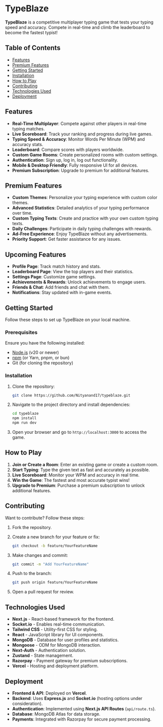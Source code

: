 # TypeBlaze  

**TypeBlaze** is a competitive multiplayer typing game that tests your typing speed and accuracy. Compete in real-time and climb the leaderboard to become the fastest typist!  

## Table of Contents  

- [Features](#features)  
- [Premium Features](#premium-features)
- [Getting Started](#getting-started)  
- [Installation](#installation)  
- [How to Play](#how-to-play)  
- [Contributing](#contributing)  
- [Technologies Used](#technologies-used)  
- [Deployment](#deployment)  

## Features  

- **Real-Time Multiplayer**: Compete against other players in real-time typing matches.  
- **Live Scoreboard**: Track your ranking and progress during live games.  
- **Typing Speed & Accuracy**: Monitor Words Per Minute (WPM) and accuracy stats.  
- **Leaderboard**: Compare scores with players worldwide.  
- **Custom Game Rooms**: Create personalized rooms with custom settings.  
- **Authentication**: Sign up, log in, log out functionality.  
- **Mobile & Desktop Friendly**: Fully responsive UI for all devices.  
- **Premium Subscription**: Upgrade to premium for additional features.

## Premium Features

- **Custom Themes**: Personalize your typing experience with custom color themes.
- **Advanced Statistics**: Detailed analytics of your typing performance over time.
- **Custom Typing Texts**: Create and practice with your own custom typing texts.
- **Daily Challenges**: Participate in daily typing challenges with rewards.
- **Ad-Free Experience**: Enjoy TypeBlaze without any advertisements.
- **Priority Support**: Get faster assistance for any issues.

## Upcoming Features  

- **Profile Page**: Track match history and stats.  
- **Leaderboard Page**: View the top players and their statistics.  
- **Settings Page**: Customize game settings.  
- **Achievements & Rewards**: Unlock achievements to engage users.  
- **Friends & Chat**: Add friends and chat with them.  
- **Notifications**: Stay updated with in-game events.  

## Getting Started  

Follow these steps to set up TypeBlaze on your local machine.  

### Prerequisites  

Ensure you have the following installed:  

- [Node.js](https://nodejs.org/) (v20 or newer)  
- [npm](https://www.npmjs.com/) (or Yarn, pnpm, or bun)  
- Git (for cloning the repository)  

### Installation  

1. Clone the repository:  

   ```bash
   git clone https://github.com/Nityanand17/typeblaze.git
   ```

2. Navigate to the project directory and install dependencies:  

   ```bash
   cd typeblaze
   npm install
   npm run dev
   ```  

3. Open your browser and go to `http://localhost:3000` to access the game.  

## How to Play  

1. **Join or Create a Room**: Enter an existing game or create a custom room.  
2. **Start Typing**: Type the given text as fast and accurately as possible.  
3. **Live Scoreboard**: Monitor your WPM and accuracy in real time.  
4. **Win the Game**: The fastest and most accurate typist wins!  
5. **Upgrade to Premium**: Purchase a premium subscription to unlock additional features.

## Contributing  

Want to contribute? Follow these steps:  

1. Fork the repository.  
2. Create a new branch for your feature or fix:  

   ```bash
   git checkout -b feature/YourFeatureName
   ```  

3. Make changes and commit:  

   ```bash
   git commit -m "Add YourFeatureName"
   ```  

4. Push to the branch:  

   ```bash
   git push origin feature/YourFeatureName
   ```  

5. Open a pull request for review.  

## Technologies Used  

- **Next.js** - React-based framework for the frontend.  
- **Socket.io** - Enables real-time communication.  
- **Tailwind CSS** - Utility-first CSS for styling.  
- **React** - JavaScript library for UI components.  
- **MongoDB** - Database for user profiles and statistics.
- **Mongoose** - ODM for MongoDB interaction.
- **Next-Auth** - Authentication solution.
- **Zustand** - State management.
- **Razorpay** - Payment gateway for premium subscriptions.
- **Vercel** - Hosting and deployment platform.  

## Deployment  

- **Frontend & API**: Deployed on **Vercel**.  
- **Backend**: Uses **Express.js** and **Socket.io** (hosting options under consideration).  
- **Authentication**: Implemented using **Next.js API Routes** (`api/route.ts`).  
- **Database**: MongoDB Atlas for data storage.
- **Payments**: Integrated with Razorpay for secure payment processing.
